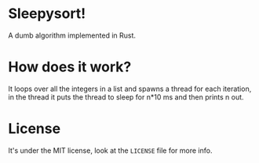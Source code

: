 # Sleepysort! 
A dumb algorithm implemented in Rust.

# How does it work?
It loops over all the integers in a list and spawns a thread for each iteration, in the thread it puts the thread to sleep for n*10 ms and then prints n out.

# License
It's under the MIT license, look at the `LICENSE` file for more info.
